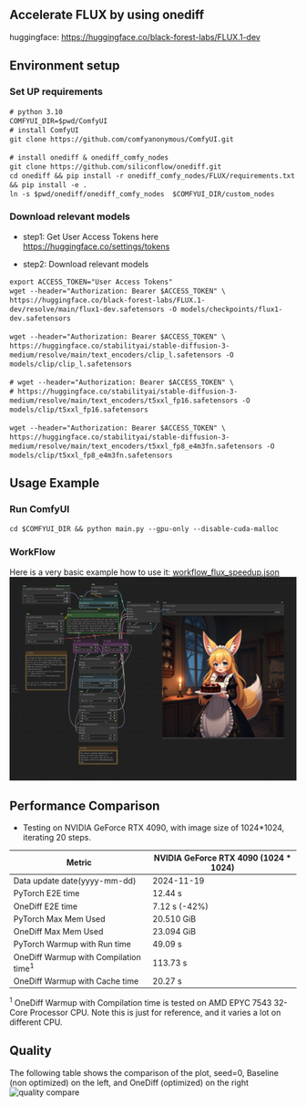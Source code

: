 ## Accelerate FLUX by using onediff
huggingface: https://huggingface.co/black-forest-labs/FLUX.1-dev

## Environment setup
### Set UP requirements
```shell
# python 3.10
COMFYUI_DIR=$pwd/ComfyUI
# install ComfyUI
git clone https://github.com/comfyanonymous/ComfyUI.git

# install onediff & onediff_comfy_nodes
git clone https://github.com/siliconflow/onediff.git
cd onediff && pip install -r onediff_comfy_nodes/FLUX/requirements.txt && pip install -e .
ln -s $pwd/onediff/onediff_comfy_nodes  $COMFYUI_DIR/custom_nodes
```


### Download relevant models

- step1: Get User Access Tokens here https://huggingface.co/settings/tokens

- step2: Download relevant models
```shell
export ACCESS_TOKEN="User Access Tokens"
wget --header="Authorization: Bearer $ACCESS_TOKEN" \
https://huggingface.co/black-forest-labs/FLUX.1-dev/resolve/main/flux1-dev.safetensors -O models/checkpoints/flux1-dev.safetensors

wget --header="Authorization: Bearer $ACCESS_TOKEN" \
https://huggingface.co/stabilityai/stable-diffusion-3-medium/resolve/main/text_encoders/clip_l.safetensors -O models/clip/clip_l.safetensors

# wget --header="Authorization: Bearer $ACCESS_TOKEN" \
# https://huggingface.co/stabilityai/stable-diffusion-3-medium/resolve/main/text_encoders/t5xxl_fp16.safetensors -O models/clip/t5xxl_fp16.safetensors

wget --header="Authorization: Bearer $ACCESS_TOKEN" \
https://huggingface.co/stabilityai/stable-diffusion-3-medium/resolve/main/text_encoders/t5xxl_fp8_e4m3fn.safetensors -O models/clip/t5xxl_fp8_e4m3fn.safetensors
```


## Usage Example
### Run ComfyUI
```shell
cd $COMFYUI_DIR && python main.py --gpu-only --disable-cuda-malloc
```

### WorkFlow
Here is a very basic example how to use it:
[workflow_flux_speedup.json](../../benchmarks/resources/workflows/nexfort/flux_speedup.json)
![flux_speedup_workflow](../../benchmarks/resources/workflows/nexfort/flux_speedup.png)


## Performance Comparison

- Testing on NVIDIA GeForce RTX 4090, with image size of 1024*1024, iterating 20 steps.


| Metric                                           | NVIDIA GeForce RTX 4090 (1024 * 1024) |
| ------------------------------------------------ | ------------------------------------- |
| Data update date(yyyy-mm-dd)                     | 2024-11-19                            |
| PyTorch E2E time                                 | 12.44 s                               |
| OneDiff E2E time                                 | 7.12 s (-42%)                         |
| PyTorch Max Mem Used                             | 20.510 GiB                            |
| OneDiff Max Mem Used                             | 23.094 GiB                            |
| PyTorch Warmup with Run time                     | 49.09 s                               |
| OneDiff Warmup with Compilation time<sup>1</sup> | 113.73 s                              |
| OneDiff Warmup with Cache time                   | 20.27 s                               |

 <sup>1</sup> OneDiff Warmup with Compilation time is tested on  AMD EPYC 7543 32-Core Processor CPU. Note this is just for reference, and it varies a lot on different CPU.




## Quality

The following table shows the comparison of the plot, seed=0, Baseline (non optimized) on the left, and OneDiff (optimized) on the right
![quality compare](./flux_quality_compare.png)